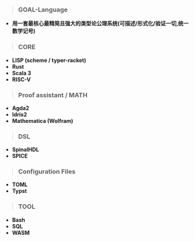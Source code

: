 > ### GOAL-Language
- **用一套最核心最精简且强大的类型论公理系统(可描述/形式化/验证一切,统一数学记号)**

> ### CORE
 - **LISP (scheme / typer-racket)** 
 - **Rust**
 - **Scala 3**
 - **RISC-V**


> ### Proof assistant / MATH
- **Agda2**
- **Idris2**
- **Mathematica (Wolfram)**


> ### DSL
- **SpinalHDL**
- **SPICE**


> ### Configuration Files
- **TOML**
- **Typst**  

> ### TOOL
- **Bash**
- **SQL**
- **WASM**

